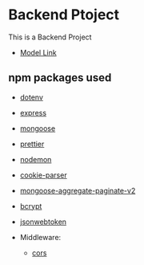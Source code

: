 # Backend Ptoject

This is a Backend Project

- [Model Link](https://app.eraser.io/workspace/YtPqZ1VogxGy1jzIDkzj)

## npm packages used

- [dotenv](https://www.npmjs.com/package/dotenv)
- [express](https://www.npmjs.com/package/express)
- [mongoose](https://www.npmjs.com/package/mongoose)
- [prettier](https://www.npmjs.com/package/prettier)
- [nodemon](https://www.npmjs.com/package/nodemon)
- [cookie-parser](https://www.npmjs.com/package/cookie-parser)
- [mongoose-aggregate-paginate-v2](https://www.npmjs.com/package/mongoose-aggregate-paginate-v2)
- [bcrypt](https://www.npmjs.com/package/bcrypt)
- [jsonwebtoken](https://www.npmjs.com/package/jsonwebtoken)

- Middleware:
  - [cors](https://www.npmjs.com/package/cors)
